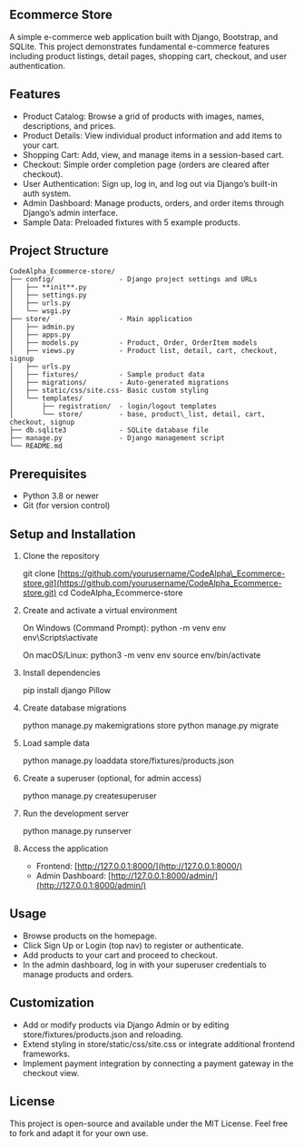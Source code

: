 ## Ecommerce Store

A simple e-commerce web application built with Django, Bootstrap, and SQLite. This project demonstrates fundamental e-commerce features including product listings, detail pages, shopping cart, checkout, and user authentication.


## Features

* Product Catalog: Browse a grid of products with images, names, descriptions, and prices.
* Product Details: View individual product information and add items to your cart.
* Shopping Cart: Add, view, and manage items in a session-based cart.
* Checkout: Simple order completion page (orders are cleared after checkout).
* User Authentication: Sign up, log in, and log out via Django’s built-in auth system.
* Admin Dashboard: Manage products, orders, and order items through Django’s admin interface.
* Sample Data: Preloaded fixtures with 5 example products.


## Project Structure
```text
CodeAlpha_Ecommerce-store/
├── config/                - Django project settings and URLs
│   ├── **init**.py
│   ├── settings.py
│   ├── urls.py
│   └── wsgi.py
├── store/                 - Main application
│   ├── admin.py
│   ├── apps.py
│   ├── models.py          - Product, Order, OrderItem models
│   ├── views.py           - Product list, detail, cart, checkout, signup
│   ├── urls.py
│   ├── fixtures/          - Sample product data
│   ├── migrations/        - Auto‑generated migrations
│   ├── static/css/site.css- Basic custom styling
│   └── templates/
│       ├── registration/  - login/logout templates
│       └── store/         - base, product\_list, detail, cart, checkout, signup
├── db.sqlite3             - SQLite database file
├── manage.py              - Django management script
└── README.md
```

## Prerequisites

* Python 3.8 or newer
* Git (for version control)


## Setup and Installation

1. Clone the repository

   git clone [https://github.com/yourusername/CodeAlpha\_Ecommerce-store.git](https://github.com/yourusername/CodeAlpha_Ecommerce-store.git)
   cd CodeAlpha\_Ecommerce-store

2. Create and activate a virtual environment

   On Windows (Command Prompt):
   python -m venv env
   env\Scripts\activate

   On macOS/Linux:
   python3 -m venv env
   source env/bin/activate

3. Install dependencies

   pip install django Pillow

4. Create database migrations

   python manage.py makemigrations store
   python manage.py migrate

5. Load sample data

   python manage.py loaddata store/fixtures/products.json

6. Create a superuser (optional, for admin access)

   python manage.py createsuperuser

7. Run the development server

   python manage.py runserver

8. Access the application

   * Frontend: [http://127.0.0.1:8000/](http://127.0.0.1:8000/)
   * Admin Dashboard: [http://127.0.0.1:8000/admin/](http://127.0.0.1:8000/admin/)


## Usage

* Browse products on the homepage.
* Click Sign Up or Login (top nav) to register or authenticate.
* Add products to your cart and proceed to checkout.
* In the admin dashboard, log in with your superuser credentials to manage products and orders.


## Customization

* Add or modify products via Django Admin or by editing store/fixtures/products.json and reloading.
* Extend styling in store/static/css/site.css or integrate additional frontend frameworks.
* Implement payment integration by connecting a payment gateway in the checkout view.


## License

This project is open-source and available under the MIT License. Feel free to fork and adapt it for your own use.

